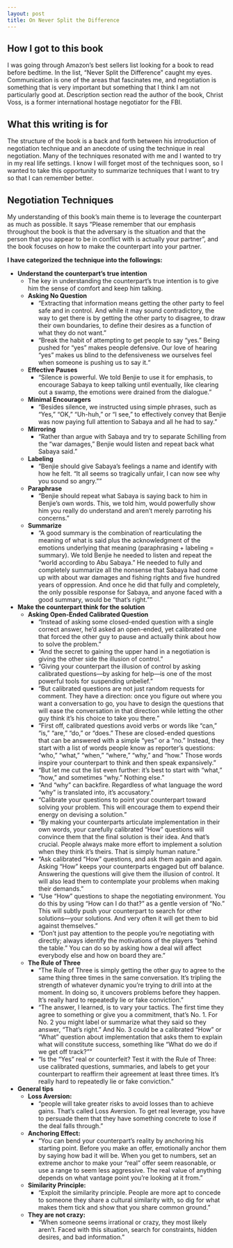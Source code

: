 ```yaml
---
layout: post
title: On Never Split the Difference
---
```


## How I got to this book
I was going through Amazon’s best sellers list looking for a book to read before bedtime. In the list, “Never Split the Difference” caught my eyes. Communication is one of the areas that fascinates me, and negotiation is something that is very important but something that I think I am not particularly good at. Description section read the author of the book, Christ Voss, is a former international hostage negotiator for the FBI. 

## What this writing is for
The structure of the book is a back and forth between his introduction of negotiation technique and an anecdote of using the technique in real negotiation. Many of the techniques resonated with me and I wanted to try in my real life settings. I know I will forget most of the techniques soon, so I wanted to take this opportunity to summarize techniques that I want to try so that I can remember better. 

## Negotiation Techniques
My understanding of this book’s main theme is to leverage the counterpart as much as possible. It says “Please remember that our emphasis throughout the book is that the adversary is the situation and that the person that you appear to be in conflict with is actually your partner”, and the book focuses on how to make the counterpart into your partner. 

**I have categorized the technique into the followings:**
- **Understand the counterpart’s true intention**
  - The key in understanding the counterpart’s true intention is to give him the sense of comfort and keep him talking. 
  - **Asking No Question**
    - “Extracting that information means getting the other party to feel safe and in control. And while it may sound contradictory, the way to get there is by getting the other party to disagree, to draw their own boundaries, to define their desires as a function of what they do not want.”
    - “Break the habit of attempting to get people to say “yes.” Being pushed for “yes” makes people defensive. Our love of hearing “yes” makes us blind to the defensiveness we ourselves feel when someone is pushing us to say it.“
  - **Effective Pauses**
    - “Silence is powerful. We told Benjie to use it for emphasis, to encourage Sabaya to keep talking until eventually, like clearing out a swamp, the emotions were drained from the dialogue.”
  - **Minimal Encouragers**
    - “Besides silence, we instructed using simple phrases, such as “Yes,” “OK,” “Uh-huh,” or “I see,” to effectively convey that Benjie was now paying full attention to Sabaya and all he had to say.”
  - **Mirroring**
    - “Rather than argue with Sabaya and try to separate Schilling from the “war damages,” Benjie would listen and repeat back what Sabaya said.”
  - **Labeling**
    - “Benjie should give Sabaya’s feelings a name and identify with how he felt. “It all seems so tragically unfair, I can now see why you sound so angry.””
  - **Paraphrase**
    - “Benjie should repeat what Sabaya is saying back to him in Benjie’s own words. This, we told him, would powerfully show him you really do understand and aren’t merely parroting his concerns.”
  - **Summarize**
    - “A good summary is the combination of rearticulating the meaning of what is said plus the acknowledgment of the emotions underlying that meaning (paraphrasing + labeling = summary). We told Benjie he needed to listen and repeat the “world according to Abu Sabaya.” He needed to fully and completely summarize all the nonsense that Sabaya had come up with about war damages and fishing rights and five hundred years of oppression. And once he did that fully and completely, the only possible response for Sabaya, and anyone faced with a good summary, would be “that’s right.””
- **Make the counterpart think for the solution**
  - **Asking Open-Ended Calibrated Question**
    - “Instead of asking some closed-ended question with a single correct answer, he’d asked an open-ended, yet calibrated one that forced the other guy to pause and actually think about how to solve the problem.”
    - “And the secret to gaining the upper hand in a negotiation is giving the other side the illusion of control.”
    - “Giving your counterpart the illusion of control by asking calibrated questions—by asking for help—is one of the most powerful tools for suspending unbelief.”
    - “But calibrated questions are not just random requests for comment. They have a direction: once you figure out where you want a conversation to go, you have to design the questions that will ease the conversation in that direction while letting the other guy think it’s his choice to take you there.”
    - “First off, calibrated questions avoid verbs or words like “can,” “is,” “are,” “do,” or “does.” These are closed-ended questions that can be answered with a simple “yes” or a “no.” Instead, they start with a list of words people know as reporter’s questions: “who,” “what,” “when,” “where,” “why,” and “how.” Those words inspire your counterpart to think and then speak expansively.”
    - “But let me cut the list even further: it’s best to start with “what,” “how,” and sometimes “why.” Nothing else.”
    - “And “why” can backfire. Regardless of what language the word “why” is translated into, it’s accusatory.”
    - “Calibrate your questions to point your counterpart toward solving your problem. This will encourage them to expend their energy on devising a solution.”
    - “By making your counterparts articulate implementation in their own words, your carefully calibrated “How” questions will convince them that the final solution is their idea. And that’s crucial. People always make more effort to implement a solution when they think it’s theirs. That is simply human nature.”
    - “Ask calibrated “How” questions, and ask them again and again. Asking “How” keeps your counterparts engaged but off balance. Answering the questions will give them the illusion of control. It will also lead them to contemplate your problems when making their demands.”
    - “Use “How” questions to shape the negotiating environment. You do this by using “How can I do that?” as a gentle version of “No.” This will subtly push your counterpart to search for other solutions—your solutions. And very often it will get them to bid against themselves.”
    - “Don’t just pay attention to the people you’re negotiating with directly; always identify the motivations of the players “behind the table.” You can do so by asking how a deal will affect everybody else and how on board they are.”
  - **The Rule of Three**
    - “The Rule of Three is simply getting the other guy to agree to the same thing three times in the same conversation. It’s tripling the strength of whatever dynamic you’re trying to drill into at the moment. In doing so, it uncovers problems before they happen. It’s really hard to repeatedly lie or fake conviction.”
    - “The answer, I learned, is to vary your tactics. The first time they agree to something or give you a commitment, that’s No. 1. For No. 2 you might label or summarize what they said so they answer, “That’s right.” And No. 3 could be a calibrated “How” or “What” question about implementation that asks them to explain what will constitute success, something like “What do we do if we get off track?””
    - “Is the “Yes” real or counterfeit? Test it with the Rule of Three: use calibrated questions, summaries, and labels to get your counterpart to reaffirm their agreement at least three times. It’s really hard to repeatedly lie or fake conviction.”
- **General tips**
  - **Loss Aversion:**
    - “people will take greater risks to avoid losses than to achieve gains. That’s called Loss Aversion. To get real leverage, you have to persuade them that they have something concrete to lose if the deal falls through.”
  - **Anchoring Effect:**
    - “You can bend your counterpart’s reality by anchoring his starting point. Before you make an offer, emotionally anchor them by saying how bad it will be. When you get to numbers, set an extreme anchor to make your “real” offer seem reasonable, or use a range to seem less aggressive. The real value of anything depends on what vantage point you’re looking at it from.”
  - **Similarity Principle:**
    - “Exploit the similarity principle. People are more apt to concede to someone they share a cultural similarity with, so dig for what makes them tick and show that you share common ground.”
  - **They are not crazy:**
    - “When someone seems irrational or crazy, they most likely aren’t. Faced with this situation, search for constraints, hidden desires, and bad information.”
